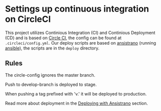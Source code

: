 # Settings up continuous integration on CircleCI

This project utilizes Continious Integration (CI) and Continious Deployment (CD) and is based on [Circle CI](https://circleci.com), the config can be found at `.circleci/config.yml`. Our deploy scripts are based on [ansistrano](https://github.com/ansistrano) (running [ansible](https://github.com/ansible/ansible)), the scripts are in the `deploy` directory.

## Rules

The circle-config ignores the master branch.

Push to develop-branch is deployed to stage.

When pushing a tag prefixed with 'v.' it will be deployed to production. 

Read more about deployment in the [Deploying with Ansistrano](https://github.com/Frojd/Wagtail-Boilerplate/blob/master/docs/deployment.md) section.

